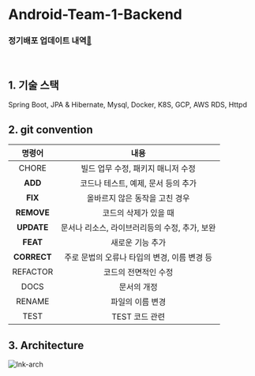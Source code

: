 # Android-Team-1-Backend


### 정기배포 업데이트 내역[🔗](https://github.com/YAPP-18th/Android-Team-1-Backend/wiki/%EC%84%9C%EB%B2%84-%EC%A0%95%EA%B8%B0-%EB%B0%B0%ED%8F%AC-%EC%97%85%EB%8D%B0%EC%9D%B4%ED%8A%B8-%EB%82%B4%EC%97%AD)

<br>

## 1. 기술 스택

Spring Boot, JPA & Hibernate, Mysql, Docker, K8S, GCP, AWS RDS, Httpd


## 2. git convention 


|명령어|내용|
| :-----------------------------------: | :---------------------------------------: |
| CHORE | 빌드 업무 수정, 패키지 매니저 수정 |
| **ADD** |   코드나 테스트, 예제, 문서 등의 추가   |
| **FIX** | 올바르지 않은 동작을 고친 경우 |
| **REMOVE** |   코드의 삭제가 있을 때   |
| **UPDATE** |   문서나 리소스, 라이브러리등의 수정, 추가, 보완   |
| **FEAT** |  새로운 기능 추가   |
| **CORRECT** | 주로 문법의 오류나 타입의 변경, 이름 변경 등   |
| REFACTOR |   코드의 전면적인 수정   |
| DOCS |  문서의 개정   |
| RENAME | 파일의 이름 변경 |
| TEST | TEST 코드 관련   |

## 3. Architecture
![Ink-arch](https://user-images.githubusercontent.com/36787678/119779854-1bac8e80-bf04-11eb-8816-9d9899c05d47.png)




